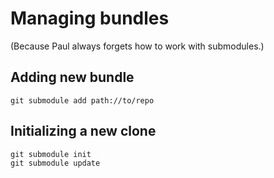 # Managing bundles

(Because Paul always forgets how to work with submodules.)

## Adding new bundle
`git submodule add path://to/repo`

## Initializing a new clone
```
git submodule init
git submodule update
```

